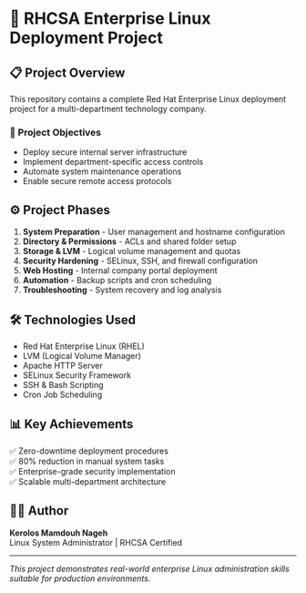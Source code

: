 # 🚀 RHCSA Enterprise Linux Deployment Project

## 📋 Project Overview
This repository contains a complete Red Hat Enterprise Linux deployment project for a multi-department technology company.

### 🎯 Project Objectives
- Deploy secure internal server infrastructure
- Implement department-specific access controls
- Automate system maintenance operations
- Enable secure remote access protocols

## ⚙️ Project Phases
1. **System Preparation** - User management and hostname configuration
2. **Directory & Permissions** - ACLs and shared folder setup
3. **Storage & LVM** - Logical volume management and quotas
4. **Security Hardening** - SELinux, SSH, and firewall configuration
5. **Web Hosting** - Internal company portal deployment
6. **Automation** - Backup scripts and cron scheduling
7. **Troubleshooting** - System recovery and log analysis

## 🛠️ Technologies Used
- Red Hat Enterprise Linux (RHEL)
- LVM (Logical Volume Manager)
- Apache HTTP Server
- SELinux Security Framework
- SSH & Bash Scripting
- Cron Job Scheduling

## 📊 Key Achievements
✅ Zero-downtime deployment procedures  
✅ 80% reduction in manual system tasks  
✅ Enterprise-grade security implementation  
✅ Scalable multi-department architecture  

## 👨‍💻 Author
**Kerolos Mamdouh Nageh**  
Linux System Administrator | RHCSA Certified

---
*This project demonstrates real-world enterprise Linux administration skills suitable for production environments.*
